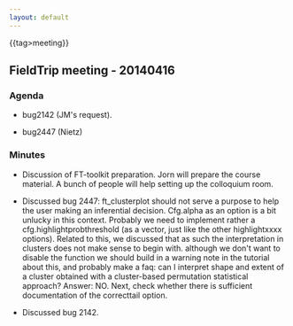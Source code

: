 ```yaml
---
layout: default
---
```


{{tag>meeting}}
## FieldTrip meeting - 20140416

### Agenda


*  bug2142 (JM's request).

*  bug2447 (Nietz)

### Minutes


*  Discussion of FT-toolkit preparation. Jorn will prepare the course material. A bunch of people will help setting up the colloquium room.

*  Discussed bug 2447: ft_clusterplot should not serve a purpose to help the user making an inferential decision. Cfg.alpha as an option is a bit unlucky  in this context. Probably we need to implement rather a cfg.highlightprobthreshold (as a vector, just like the other highlightxxxx options). Related to this, we discussed that as such the interpretation in clusters does not make sense to begin with. although we don't want to disable the function we should build in a warning note in the tutorial about this, and probably make a faq: can I interpret shape and extent of a cluster obtained with a cluster-based permutation statistical approach? Answer: NO. Next, check whether there is sufficient documentation of the correcttail option.

*  Discussed bug 2142.
